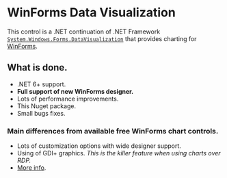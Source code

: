 # WinForms Data Visualization

This control is a .NET continuation of .NET Framework [`System.Windows.Forms.DataVisualization`](https://github.com/dotnet/winforms-datavisualization) that provides charting for [WinForms](https://github.com/dotnet/winforms).

## What is done.
- .NET 6+ support.  
- **Full support of new WinForms designer.**  
- Lots of performance improvements.
- This Nuget package.  
- Small bugs fixes.

### Main differences from available free WinForms chart controls.

- Lots of customization options with wide designer support.
- Using of GDI+ graphics. *This is the killer feature when using charts over RDP.*
- [More info](https://github.com/kirsan31/winforms-datavisualization).